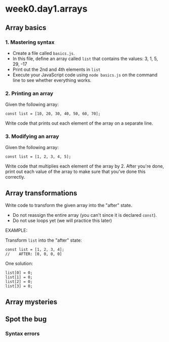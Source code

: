# week0.day1.arrays

## Array basics

### 1. Mastering syntax
- Create a file called `basics.js`. 
- In this file, define an array called `list` that contains the values: 3, 1, 5, 29, -17
- Print out the 2nd and 4th elements in `list`
- Execute your JavaScript code using `node basics.js` on the command line to see whether everything works.

### 2. Printing an array
Given the following array:

```
const list = [10, 20, 30, 40, 50, 60, 70];
```

Write code that prints out each element of the array on a separate line.

### 3. Modifying an array

Given the following array:

```
const list = [1, 2, 3, 4, 5];
```

Write code that multiplies each element of the array by 2. After you're done, print out each value of the array to make sure that you've done this correctly.

## Array transformations

Write code to transform the given array into the "after" state.
- Do not reassign the entire array (you can't since it is declared `const`).
- Do not use loops yet (we will practice this later)

EXAMPLE:

Transform `list` into the "after" state:

```
const list = [1, 2, 3, 4]; 
//    AFTER: [0, 0, 0, 0]
```

One solution:

```
list[0] = 0;
list[1] = 0;
list[2] = 0;
list[3] = 0;

```



## Array mysteries

### 

## Spot the bug

### Syntax errors
